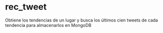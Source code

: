 rec_tweet
=========

Obtiene los tendencias de un lugar y busca los últimos cien tweets de cada tendencia para almacenarlos en MongoDB
